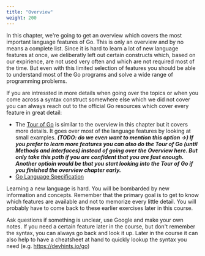 ```yaml
---
title: "Overview"
weight: 200
---
```


In this chapter, we're going to get an overview which covers the most important language features of Go.
This is only an overview and by no means a complete list.
Since it is hard to learn a lot of new language features at once, we deliberatly left out certain constructs which, based on our expirience, are not used very often and which are not required most of the time.
But even with this limited selection of features you should be able to understand most of the Go programs and solve a wide range of programming problems.

If you are intressted in more details when going over the topics or when you come across a syntax construct somewhere else which we did not cover you can always reach out to the official Go resources which cover every feature in great detail:

* The [Tour of Go](https://go.dev/tour/list) is similar to the overview in this chapter but it covers more details. It goes over most of the language features by looking at small examples.
***(TODO: do we even want to mention this option ->) If you prefer to learn more features you can also do the Tour of Go (until Methods and interfaces) instead of going over the Overview here. But only take this path if you are confident that you are fast enough. Another optioin would be that you start looking into the Tour of Go if you finished the overview chapter early.***
* [Go Language Specification](https://go.dev/ref/spec)

Learning a new language is hard. You will be bombarded by new information and concepts. Remember that the primary goal is to get to know which features are available and not to memorize every little detail. You will probably have to come back to these earlier exercises later in this course. 

Ask questions if something is unclear, use Google and make your own notes.
If you need a certain feature later in the course, but don't remember the syntax, you can always go back and look it up.
Later in the course it can also help to have a cheatsheet at hand to quickly lookup the syntax you need (e.g. https://devhints.io/go)
